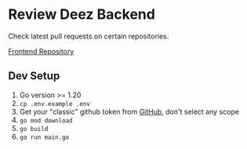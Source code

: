 # Review Deez Backend

Check latest pull requests on certain repositories.

[Frontend Repository](https://github.com/AsToNlele/review-deez)

## Dev Setup

1. Go version >= 1.20
2. `cp .env.example .env`
3. Get your "classic" github token from [GitHub](https://github.com/settings/tokens), don't select any scope
4. `go mod download`
5. `go build`
6. `go run main.go`
